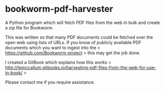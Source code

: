 # bookworm-pdf-harvester
A Python program which will fetch PDF files from the web in bulk and create a zip file for Bookworm.

This was written so that many PDF documents could be fetched over the open web using lists of URLs. If you know of publicly available PDF documents which you want to ingest into the < https://github.com/Bookworm-project > this may get the job done.

I created a GitBook which explains how this works < http://tpmccallum.gitbooks.io/harvesting-pdf-files-from-the-web-for-use-in-book/ >

Please contact me if you require assistance.
